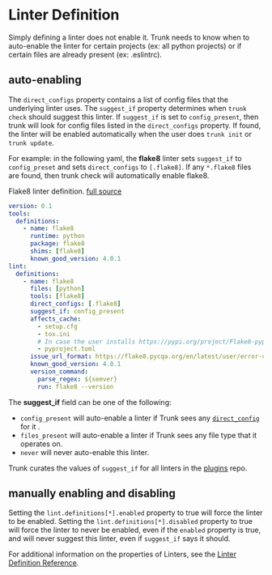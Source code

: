 # Linter Definition

Simply defining a linter does not enable it. Trunk needs to know when to auto-enable
the linter for certain projects (ex: all python projects) or if certain files are
already present (ex: .eslintrc).


## auto-enabling

The `direct_configs` property contains a list of config files that the underlying linter uses.
The `suggest_if` property determines when `trunk check` should suggest this linter. If
`suggest_if` is set to `config_present`, then trunk will look for config files listed in the `direct_configs` property. If found, the linter will be enabled automatically when the user
does `trunk init` or `trunk update`.

For example: in the following yaml, the **flake8** linter sets `suggest_if` to `config_preset`
and sets `direct_configs` to `[.flake8]`. If any `*.flake8` files are found, then trunk check
will automatically enable flake8.

Flake8 linter definition. [full source](https://github.com/trunk-io/plugins/blob/main/linters/flake8/plugin.yaml)

```yaml
version: 0.1
tools:
  definitions:
    - name: flake8
      runtime: python
      package: flake8
      shims: [flake8]
      known_good_version: 4.0.1
lint:
  definitions:
    - name: flake8
      files: [python]
      tools: [flake8]
      direct_configs: [.flake8]
      suggest_if: config_present
      affects_cache:
        - setup.cfg
        - tox.ini
        # In case the user installs https://pypi.org/project/Flake8-pyproject/
        - pyproject.toml
      issue_url_format: https://flake8.pycqa.org/en/latest/user/error-codes.html
      known_good_version: 4.0.1
      version_command:
        parse_regex: ${semver}
        run: flake8 --version

```

The **suggest_if** field can be one of the following:

* `config_present` will auto-enable a linter if Trunk sees any [`direct_config`](#direct_configs) for it .
* `files_present` will auto-enable a linter if Trunk sees any file type that it operates on.
* `never` will never auto-enable this linter.

Trunk curates the values of `suggest_if` for all linters in the [plugins](https://github.com/trunk-io/plugins) repo.


## manually enabling and disabling

Setting the `lint.definitions[*].enabled` property to true will force the linter to be enabled.
Setting the `lint.definitions[*].disabled` property to true will force the linter to never
be enabled, even if the `enabled` property is true, and will never suggest this linter, even
if `suggest_if` says it should.

For additional information on the properties of Linters, see 
the [Linter Definition Reference](linter-definition.md). 

